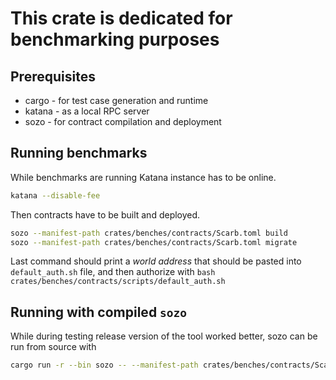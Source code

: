 # This crate is dedicated for benchmarking purposes

## Prerequisites

-   cargo - for test case generation and runtime
-   katana - as a local RPC server
-   sozo - for contract compilation and deployment

## Running benchmarks

While benchmarks are running Katana instance has to be online.

```bash
katana --disable-fee
```

Then contracts have to be built and deployed.

```bash
sozo --manifest-path crates/benches/contracts/Scarb.toml build
sozo --manifest-path crates/benches/contracts/Scarb.toml migrate
```

Last command should print a _world address_ that should be pasted into `default_auth.sh` file, and then authorize with `bash crates/benches/contracts/scripts/default_auth.sh`

## Running with compiled `sozo`

While during testing release version of the tool worked better, sozo can be run from source with

```bash
cargo run -r --bin sozo -- --manifest-path crates/benches/contracts/Scarb.toml build
```
